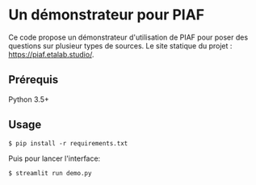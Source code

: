 # Un démonstrateur pour PIAF

Ce code propose un démonstrateur d'utilisation de PIAF pour poser des questions sur plusieur types de sources. Le site statique du projet : https://piaf.etalab.studio/.

## Prérequis

Python 3.5+

## Usage

    $ pip install -r requirements.txt

Puis pour lancer l'interface:

    $ streamlit run demo.py
